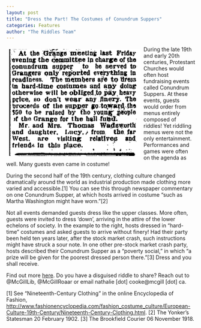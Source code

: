 ```yaml
---
layout: post
title: "Dress the Part! The Costumes of Conundrum Suppers"
categories: Features
author: "The Riddles Team"
---
```

<div>
    <img
        src = "/assets/images/costume.png"
        alt = "costume"
        style = "width: 350px; float:left; padding: 8px"
    >
</div>

During the late 19th and early 20th centuries, Protestant Churches would often host fundraising events called Conundrum Suppers. At these events, guests would order from menus entirely composed of riddles! Yet riddling menus were not the only entertainment. Performances and games were often on the agenda as well. Many guests even came in costume!

During the second half of the 19th century, clothing culture changed dramatically around the world as industrial production made clothing more varied and accessible.[1] You can see this through newspaper commentary on one Conundrum Supper, at which hosts arrived in costume “such as Martha Washington might have worn.”[2]

Not all events demanded guests dress like the upper classes. More often, guests were invited to  dress ‘down’, arriving in the attire of the lower echelons of society. In the example to the right, hosts dressed in “hard-time” costumes and asked guests to arrive without finery! Had their party been held ten years later, after the stock market crash, such instructions might have struck a sour note. In one other pre-stock market crash party, hosts described their Conundrum Supper as a “poverty social,” in which “a prize will be given for the poorest dressed person there.”[3] Dress and you shall receive.

Find out more [here](https://riddleproject.github.io/). Do you have a disguised riddle to share? Reach out to @McGillLib, @McGillRoaar or email nathalie [dot] cooke@mcgill [dot] ca.


[1] See “Nineteenth-Century Clothing” in the online Encyclopedia of Fashion, http://www.fashionencyclopedia.com/fashion_costume_culture/European-Culture-19th-Century/Nineteenth-Century-Clothing.html. 
[2] The Yonker’s Statesman 20 February 1902.
[3] The Brookfield Courier 06 November 1918. 
